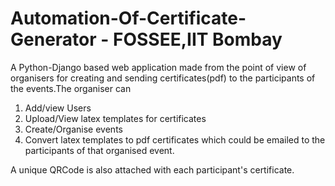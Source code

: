 # Automation-Of-Certificate-Generator - FOSSEE,IIT Bombay

A Python-Django based web application made from the point of view of organisers for creating and sending certificates(pdf) to the participants of the events.The organiser can

1) Add/view Users
2) Upload/View latex templates for certificates
3) Create/Organise events
4) Convert latex templates to pdf certificates which could be emailed to the participants of that organised event.

A unique QRCode is also attached with each participant's certificate.
